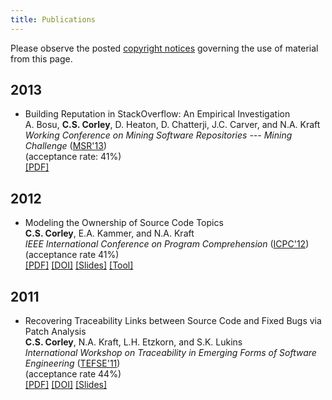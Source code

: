 ```yaml
---
title: Publications
---
```


Please observe the posted [copyright notices](/copyright) governing the use of material from
this page.

2013
----
* Building Reputation in StackOverflow: An Empirical Investigation
  <br /> A. Bosu, **C.S. Corley**, D. Heaton, D. Chatterji, J.C. Carver, and N.A.
Kraft
  <br /> *Working Conference on Mining Software Repositories --- Mining
  Challenge* ([MSR'13](http://2013.msrconf.org/))
  <br /> (acceptance rate: 41%)
  <br />
    [[PDF]](/_static/pubs/msr13-id184-p-15930-preprint.pdf)

2012
----
* Modeling the Ownership of Source Code Topics
  <br /> **C.S. Corley**, E.A. Kammer, and N.A. Kraft
  <br /> *IEEE International Conference on Program Comprehension* ([ICPC'12](http://icpc12.sosy-lab.org/))
  <br /> (acceptance rate 41%)
  <br />
    [[PDF]](http://software.eng.ua.edu/reports/SERG-2012-01)
    [[DOI]](http://dx.doi.org/10.1109/ICPC.2012.6240485)
    [[Slides]](https://speakerdeck.com/cscorley/modeling-the-ownership-of-source-code-topics)
    [[Tool]](https://github.com/software-eng-ua-edu/ohm/)


2011
----
* Recovering Traceability Links between Source Code and Fixed Bugs via Patch Analysis
  <br /> **C.S. Corley**, N.A. Kraft, L.H. Etzkorn, and S.K. Lukins
  <br /> *International Workshop on Traceability in Emerging Forms of Software
  Engineering* ([TEFSE'11](http://www.cs.wm.edu/semeru/tefse2011))
  <br /> (acceptance rate 44%)
  <br />
    [[PDF]](http://nkraft.cs.ua.edu/publications/Corley-etal_11.pdf)
    [[DOI]](http://dx.doi.org/10.1145/1987856.1987863)
    [[Slides]](/_static/slides/tefse11.pdf)
